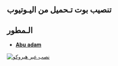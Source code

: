 ## تنصيب بوت تـحميل من اليـوتيوب 

    
##  الـمطور
* [𝐀𝐛𝐮 𝐚𝐝𝐚𝐦](https://t.me/alaa_i1) 

[![نصب عبر هيروكو](https://www.herokucdn.com/deploy/button.svg)](https://heroku.com/deploy?template=https://github.com/vip3laa/Youtube)
